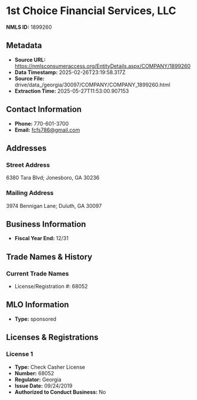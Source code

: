 # 1st Choice Financial Services, LLC

**NMLS ID:** 1899260

## Metadata
- **Source URL:** https://nmlsconsumeraccess.org/EntityDetails.aspx/COMPANY/1899260
- **Data Timestamp:** 2025-02-26T23:19:58.317Z
- **Source File:** drive/data_/georgia/30097/COMPANY/COMPANY_1899260.html
- **Extraction Time:** 2025-05-27T11:53:00.907153

## Contact Information
- **Phone:** 770-601-3700
- **Email:** fcfs786@gmail.com

## Addresses
### Street Address
6380 Tara Blvd; Jonesboro, GA 30236

### Mailing Address
3974 Bennigan Lane; Duluth, GA 30097

## Business Information
- **Fiscal Year End:** 12/31

## Trade Names & History
### Current Trade Names
- License/Registration #: 68052

## MLO Information
- **Type:** sponsored

## Licenses & Registrations

### License 1
- **Type:** Check Casher License
- **Number:** 68052
- **Regulator:** Georgia
- **Issue Date:** 09/24/2019
- **Authorized to Conduct Business:** No
